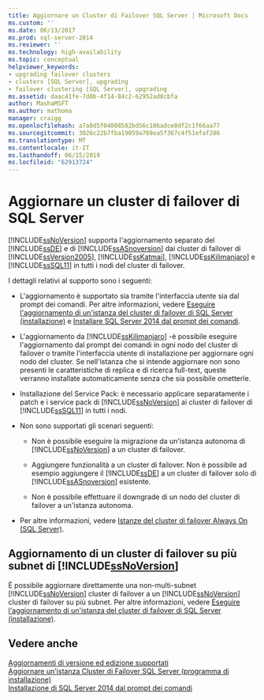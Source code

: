 ```yaml
---
title: Aggiornare un Cluster di Failover SQL Server | Microsoft Docs
ms.custom: ''
ms.date: 06/13/2017
ms.prod: sql-server-2014
ms.reviewer: ''
ms.technology: high-availability
ms.topic: conceptual
helpviewer_keywords:
- upgrading failover clusters
- clusters [SQL Server], upgrading
- failover clustering [SQL Server], upgrading
ms.assetid: daac41fe-7d0b-4f14-84c2-62952ad8cbfa
author: MashaMSFT
ms.author: mathoma
manager: craigg
ms.openlocfilehash: a7a8d5f04808582bd56c106adce0df2c1f66aa77
ms.sourcegitcommit: 3026c22b7fba19059a769ea5f367c4f51efaf286
ms.translationtype: MT
ms.contentlocale: it-IT
ms.lasthandoff: 06/15/2019
ms.locfileid: "62913724"
---
```

# <a name="upgrade-a-sql-server-failover-cluster"></a>Aggiornare un cluster di failover di SQL Server
  [!INCLUDE[ssNoVersion](../../../includes/ssnoversion-md.md)] supporta l'aggiornamento separato del [!INCLUDE[ssDE](../../../includes/ssde-md.md)] e di [!INCLUDE[ssASnoversion](../../../includes/ssasnoversion-md.md)] dai cluster di failover di [!INCLUDE[ssVersion2005](../../../includes/ssversion2005-md.md)], [!INCLUDE[ssKatmai](../../../includes/sskatmai-md.md)], [!INCLUDE[ssKilimanjaro](../../../includes/sskilimanjaro-md.md)] e [!INCLUDE[ssSQL11](../../../includes/sssql11-md.md)] in tutti i nodi del cluster di failover.  
  
 I dettagli relativi al supporto sono i seguenti:  
  
-   L'aggiornamento è supportato sia tramite l'interfaccia utente sia dal prompt dei comandi. Per altre informazioni, vedere [Eseguire l'aggiornamento di un'istanza del cluster di failover di SQL Server &#40;installazione&#41;](upgrade-a-sql-server-failover-cluster-instance-setup.md) e [Installare SQL Server 2014 dal prompt dei comandi](../../../database-engine/install-windows/install-sql-server-from-the-command-prompt.md).  
  
-   L'aggiornamento da [!INCLUDE[ssKilimanjaro](../../../includes/sskilimanjaro-md.md)] -è possibile eseguire l'aggiornamento dal prompt dei comandi in ogni nodo del cluster di failover o tramite l'interfaccia utente di installazione per aggiornare ogni nodo del cluster. Se nell'istanza che si intende aggiornare non sono presenti le caratteristiche di replica e di ricerca full-text, queste verranno installate automaticamente senza che sia possibile ometterle.  
  
-   Installazione del Service Pack: è necessario applicare separatamente i patch e i service pack di [!INCLUDE[ssNoVersion](../../../includes/ssnoversion-md.md)] ai cluster di failover di [!INCLUDE[ssSQL11](../../../includes/sssql11-md.md)] in tutti i nodi.  
  
-   Non sono supportati gli scenari seguenti:  
  
    -   Non è possibile eseguire la migrazione da un'istanza autonoma di [!INCLUDE[ssNoVersion](../../../includes/ssnoversion-md.md)] a un cluster di failover.  
  
    -   Aggiungere funzionalità a un cluster di failover. Non è possibile ad esempio aggiungere il [!INCLUDE[ssDE](../../../includes/ssde-md.md)] a un cluster di failover solo di [!INCLUDE[ssASnoversion](../../../includes/ssasnoversion-md.md)] esistente.  
  
    -   Non è possibile effettuare il downgrade di un nodo del cluster di failover a un'istanza autonoma.  
  
-   Per altre informazioni, vedere [Istanze del cluster di failover Always On (SQL Server)](always-on-failover-cluster-instances-sql-server.md).  
  
## <a name="upgrading-a-includessnoversionincludesssnoversion-mdmd-multi-subnet-failover-cluster"></a>Aggiornamento di un cluster di failover su più subnet di [!INCLUDE[ssNoVersion](../../../includes/ssnoversion-md.md)]  
 È possibile aggiornare direttamente una non-multi-subnet [!INCLUDE[ssNoVersion](../../../includes/ssnoversion-md.md)] cluster di failover a un [!INCLUDE[ssNoVersion](../../../includes/ssnoversion-md.md)] cluster di failover su più subnet. Per altre informazioni, vedere [Eseguire l'aggiornamento di un'istanza del cluster di failover di SQL Server &#40;installazione&#41;](upgrade-a-sql-server-failover-cluster-instance-setup.md).  
  
## <a name="see-also"></a>Vedere anche  
 [Aggiornamenti di versione ed edizione supportati](../../../database-engine/install-windows/supported-version-and-edition-upgrades.md)   
 [Aggiornare un'istanza Cluster di Failover SQL Server &#40;programma di installazione&#41;](upgrade-a-sql-server-failover-cluster-instance-setup.md)   
 [Installazione di SQL Server 2014 dal prompt dei comandi](../../../database-engine/install-windows/install-sql-server-from-the-command-prompt.md)  
  
  
